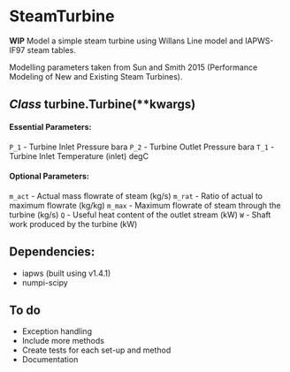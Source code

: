 # SteamTurbine
**WIP** Model a simple steam turbine using Willans Line model and IAPWS-IF97 steam tables.

Modelling parameters taken from Sun and Smith 2015 (Performance Modeling of New and Existing Steam Turbines).

## *Class* turbine.Turbine(\*\*kwargs)
#### Essential Parameters:
`P_1` - Turbine Inlet Pressure bara
`P_2` - Turbine Outlet Pressure bara
`T_1` - Turbine Inlet Temperature (inlet) degC

#### Optional Parameters:
`m_act` - Actual mass flowrate of steam (kg/s)
`m_rat` - Ratio of actual to maximum flowrate (kg/kg)
`m_max` - Maximum flowrate of steam through the turbine (kg/s)
`Q` - Useful heat content of the outlet stream (kW)
`W` - Shaft work produced by the turbine (kW)

## Dependencies:
* iapws (built using v1.4.1)
* numpi-scipy

## To do

* Exception handling
* Include more methods
* Create tests for each set-up and method
* Documentation
